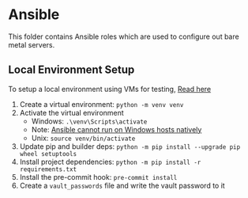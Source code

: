 # Ansible

This folder contains Ansible roles which are used to configure out bare metal servers.

## Local Environment Setup

To setup a local environment using VMs for testing, [Read here](./local_testing/README.md)

1. Create a virtual environment: `python -m venv venv`
1. Activate the virtual environment
   - Windows: `.\venv\Scripts\activate`
    - Note: [Ansible cannot run on Windows hosts natively](https://docs.ansible.com/ansible/latest/user_guide/windows_faq.html#can-ansible-run-on-windows)
   - Unix: `source venv/bin/activate`
1. Update pip and builder deps: `python -m pip install --upgrade pip wheel setuptools`
1. Install project dependencies: `python -m pip install -r requirements.txt`
1. Install the pre-commit hook: `pre-commit install`
1. Create a `vault_passwords` file and write the vault password to it
